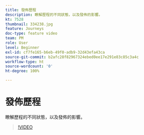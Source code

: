 ```yaml
---
title: 發佈歷程
description: 瞭解歷程的不同狀態，以及發佈的影響。
kt: 7528
thumbnail: 334238.jpg
feature: Journeys
doc-type: feature video
team: PM
role: User
level: Beginner
exl-id: cf7fe165-b6eb-49f0-adb9-32d43efa43ca
source-git-commit: b2afc28f82967324ebed0ee17e291e83c85c3a4c
workflow-type: ht
source-wordcount: '0'
ht-degree: 100%

---
```


# 發佈歷程

瞭解歷程的不同狀態，以及發佈的影響。

>[!VIDEO](https://video.tv.adobe.com/v/334238?quality=12&learn=on)

